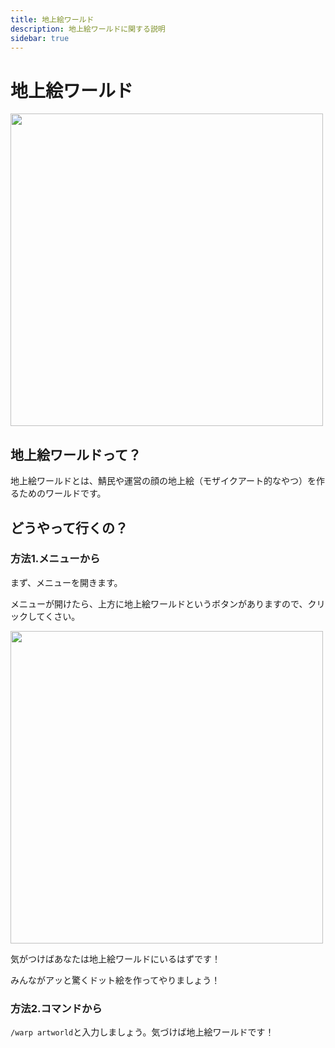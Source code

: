```yaml
---
title: 地上絵ワールド
description: 地上絵ワールドに関する説明
sidebar: true
---
```

# 地上絵ワールド

<img src="https://i.imgur.com/rbSaSs3.png" width="500">


## 地上絵ワールドって？

地上絵ワールドとは、鯖民や運営の顔の地上絵（モザイクアート的なやつ）を作るためのワールドです。

## どうやって行くの？

### 方法1.メニューから

まず、メニューを開きます。


メニューが開けたら、上方に地上絵ワールドというボタンがありますので、クリックしてくさい。

<img src="https://i.imgur.com/APdabBF.png" width="500">

気がつけばあなたは地上絵ワールドにいるはずです！

みんながアッと驚くドット絵を作ってやりましょう！

### 方法2.コマンドから

`/warp artworld`と入力しましょう。気づけば地上絵ワールドです！

